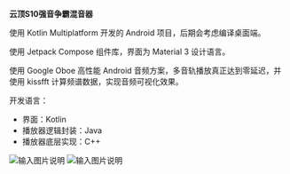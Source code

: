  **云顶S10强音争霸混音器** 

使用 Kotlin Multiplatform 开发的 Android 项目，后期会考虑编译桌面端。

使用 Jetpack Compose 组件库，界面为 Material 3 设计语言。

使用 Google Oboe 高性能 Android 音频方案，多音轨播放真正达到零延迟，并使用 kissfft 计算频谱数据，实现音频可视化效果。

开发语言：
- 界面：Kotlin
- 播放器逻辑封装：Java
- 播放器底层实现：C++

![输入图片说明](image/Screenshot_20250915_191453.png)
![输入图片说明](image/Screenshot_20250915_191509.png)